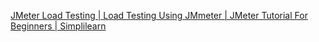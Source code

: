 [JMeter Load Testing | Load Testing Using JMmeter | JMeter Tutorial For Beginners | Simplilearn](https://www.youtube.com/watch?v=NTyY8wKSvik)

